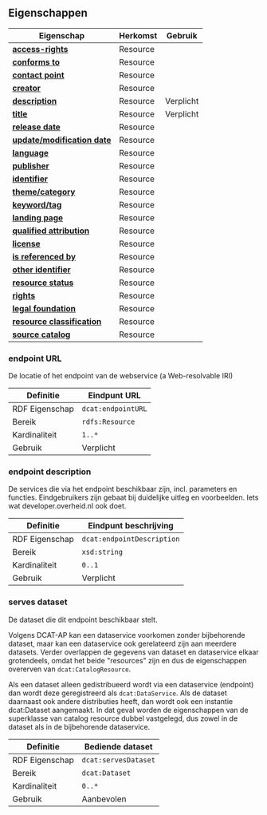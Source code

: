 ## Eigenschappen

| **Eigenschap**                                                       | Herkomst | Gebruik   |
| -------------------------------------------------------------------- | -------- | --------- |
| <a href="#access-rights">**access-rights**</a>                       | Resource |           |
| <a href="#conforms-to">**conforms to**</a>                           | Resource |           |
| <a href="#contact-point">**contact point**</a>                       | Resource |           |
| <a href="#creator">**creator**</a>                                   | Resource |           |
| <a href="#description">**description**</a>                           | Resource | Verplicht |
| <a href="#title-0">**title** </a>                                      | Resource | Verplicht |
| <a href="#release-date">**release date**                             | Resource |           |
| <a href="#update-modification-date">**update/modification date**</a> | Resource |           |
| <a href="#language">**language**  </a>                               | Resource |           |
| <a href="#publisher">**publisher**    </a>                           | Resource |           |
| <a href="#identifier">**identifier** </a>                            | Resource |           |
| <a href="#theme-category">**theme/category** </a>                    | Resource |           |
| <a href="#keyword-tag">**keyword/tag**</a>                           | Resource |           |
| <a href="#landing-page">**landing page**</a>                         | Resource |           |
| <a href="#qualified-attribution">**qualified attribution**</a>       | Resource |           |
| <a href="#license">**license** </a>                                  | Resource |           |
| <a href="#is-referenced-by">**is referenced by**</a>                 | Resource |           |
| <a href="#other-identifier">**other identifier**</a>                 | Resource |           |
| <a href="#resource-status">**resource status**</a>                   | Resource |           |
| <a href="#rights">**rights**</a>                                     | Resource |           |
| <a href="#legal-foundation">**legal foundation**</a>                 | Resource |           |
| <a href="#resource-classification">**resource classification**</a>   | Resource |           |
| <a href="#source-catalog">**source catalog** </a>                    | Resource |           |

### endpoint URL

De locatie of het endpoint van de webservice (a Web-resolvable IRI)

| Definitie      | Eindpunt URL       |
| -------------- | ------------------ |
| RDF Eigenschap | `dcat:endpointURL` |
| Bereik         | `rdfs:Resource`    |
| Kardinaliteit  | `1..*`             |
| Gebruik        | Verplicht          |

### endpoint description

De services die via het endpoint beschikbaar zijn, incl. parameters en functies.
Eindgebruikers zijn gebaat bij duidelijke uitleg en voorbeelden. Iets wat developer.overheid.nl ook doet.

| Definitie      | Eindpunt beschrijving      |
| -------------- | -------------------------- |
| RDF Eigenschap | `dcat:endpointDescription` |
| Bereik         | `xsd:string`               |
| Kardinaliteit  | `0..1`                     |
| Gebruik        | Verplicht                  |


### serves dataset

De dataset die dit endpoint beschikbaar stelt.

Volgens DCAT-AP kan een dataservice voorkomen zonder bijbehorende dataset, maar kan een dataservice ook gerelateerd zijn aan meerdere datasets. Verder overlappen de gegevens van dataset en dataservice elkaar grotendeels, omdat het beide "resources" zijn en dus de eigenschappen overerven van `dcat:CatalogResource`.

Als een dataset alleen gedistribueerd wordt via een dataservice (endpoint) dan wordt deze geregistreerd als `dcat:DataService`. Als de dataset daarnaast ook andere distributies heeft, dan wordt ook een instantie dcat:Dataset aangemaakt. In dat geval worden de eigenschappen van de superklasse van catalog resource dubbel vastgelegd, dus zowel in de dataset als in de bijbehorende dataservice.

| Definitie      | Bediende dataset     |
| -------------- | -------------------- |
| RDF Eigenschap | `dcat:servesDataset` |
| Bereik         | `dcat:Dataset`       |
| Kardinaliteit  | `0..*`               |
| Gebruik        | Aanbevolen           |
